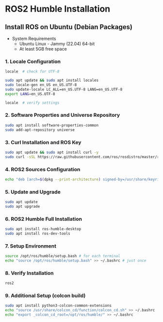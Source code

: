 # ROS2 Humble Installation

## Install ROS on Ubuntu (Debian Packages)
* System Requirements
    * Ubuntu Linux - Jammy (22.04) 64-bit
    * At least 5GB free space

### 1. Locale Configuration
```bash
locale  # check for UTF-8

sudo apt update && sudo apt install locales
sudo locale-gen en_US en_US.UTF-8
sudo update-locale LC_ALL=en_US.UTF-8 LANG=en_US.UTF-8
export LANG=en_US.UTF-8

locale  # verify settings
```

### 2. Software Properties and Universe Repository
```bash
sudo apt install software-properties-common
sudo add-apt-repository universe
```

### 3. Curl Installation and ROS Key
```bash
sudo apt update && sudo apt install curl -y
sudo curl -sSL https://raw.githubusercontent.com/ros/rosdistro/master/ros.key -o /usr/share/keyrings/ros-archive-keyring.gpg
```

### 4. ROS2 Sources Configuration
```bash
echo "deb [arch=$(dpkg --print-architecture) signed-by=/usr/share/keyrings/ros-archive-keyring.gpg] http://packages.ros.org/ros2/ubuntu $(. /etc/os-release && echo $UBUNTU_CODENAME) main" | sudo tee /etc/apt/sources.list.d/ros2.list > /dev/null
```

### 5. Update and Upgrade
```bash
sudo apt update
sudo apt upgrade
```

### 6. ROS2 Humble Full Installation
```bash
sudo apt install ros-humble-desktop
sudo apt install ros-dev-tools
```

### 7. Setup Environment
```bash
source /opt/ros/humble/setup.bash # for each terminal
echo "source /opt/ros/humble/setup.bash" >> ~/.bashrc # just once
```

### 8. Verify Installation
```bash
ros2
```

### 9. Additional Setup (colcon build)
```bash
sudo apt install python3-colcon-common-extensions
echo "source /usr/share/colcon_cd/function/colcon_cd.sh" >> ~/.bashrc
echo "export _colcon_cd_root=/opt/ros/humble/" >> ~/.bashrc
```